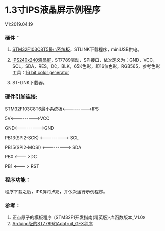 # 1.3寸IPS液晶屏示例程序

V1:2019.04.19

### 硬件：

1. [STM32F103C8T5最小系统板](<https://detail.tmall.com/item.htm?spm=a230r.1.14.23.1fe0479ebRMkwz&id=559305712053&ns=1&abbucket=10>)，STLINK下载程序，miniUSB供电。

2. [IPS240x240液晶屏](<https://item.taobao.com/item.htm?spm=a230r.1.14.20.139e4e1e7bdjz0&id=565591692266&ns=1&abbucket=10#detail>)，ST7789驱动，SPI接口，依次定义为：GND，VCC，SCL，SDA，RES，DC，BLK，65K色彩，即16位色彩，RGB565，参考色彩工具：[16 bit color generator](<https://ee-programming-notepad.blogspot.com/2016/10/16-bit-color-generator-picker.html>)

3. ST-LINK下载器。

### 硬件引脚连接:

STM32F103C8T6最小系统板<--------->IPS

5V<--------->VCC

GND<--------->GND

PB13(SPI2-SCK) <---------> SCL

PB15(SPI2-MOSI) <---------> SDA

PB0 <--- >DC

PB1 <--- > RST

### 程序功能：

程序下载之后，IPS屏将点亮，并依次运行示例程序。

### 参考：

1. 正点原子的模板程序《STM32F1开发指南(精英版)-库函数版本_V1.0》
2. [Arduino版的ST7789和Adafruit_GFX程序](https://github.com/ananevilya/Arduino-ST7789-Library.git)
